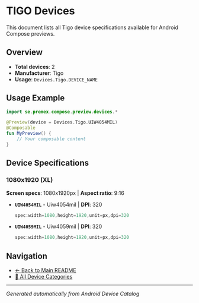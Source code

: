 # TIGO Devices

This document lists all Tigo device specifications available for Android Compose previews.

## Overview

- **Total devices**: 2
- **Manufacturer**: Tigo
- **Usage**: `Devices.Tigo.DEVICE_NAME`

## Usage Example

```kotlin
import se.premex.compose.preview.devices.*

@Preview(device = Devices.Tigo.UIW4054MIL)
@Composable
fun MyPreview() {
    // Your composable content
}
```

## Device Specifications

### 1080x1920 (XL)

**Screen specs**: 1080x1920px | **Aspect ratio**: 9:16

- **`UIW4054MIL`** - Uiw4054mil | **DPI**: 320
  ```kotlin
  spec:width=1080,height=1920,unit=px,dpi=320
  ```

- **`UIW4059MIL`** - Uiw4059mil | **DPI**: 320
  ```kotlin
  spec:width=1080,height=1920,unit=px,dpi=320
  ```

## Navigation

- [← Back to Main README](../../README.md)
- [📱 All Device Categories](../README.md)

---
*Generated automatically from Android Device Catalog*
